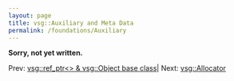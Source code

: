 ```yaml
---
layout: page
title: vsg::Auxiliary and Meta Data
permalink: /foundations/Auxiliary
---
```


**Sorry, not yet written.**

Prev: [vsg::ref_ptr<> & vsg::Object base class](Object_base_class_and_ref_ptr.md)| Next: [vsg::Allocator](Allocator.md)

